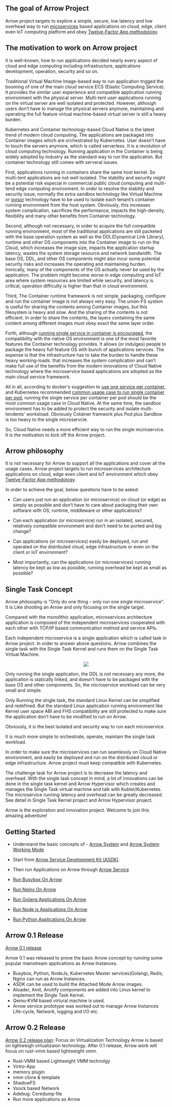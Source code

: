 
## The goal of Arrow Project
Arrow project targets to explore a simple, secure, low latency and low overhead way to run [micoservices](https://martinfowler.com/articles/microservices.html) based applications on cloud, edge, client even IoT computing platform and obey [Twelve-Factor App methodology](https://12factor.net/).

## The motivation to work on Arrow project
It is well-known, how to run applications decided nearly every aspect of cloud and edge computing including infrastructure, applications development, operation, security and so on. 

Traditional Virtual Machine Image-based way to run application trigged the booming of one of the main cloud service ECS (Elastic Computing Service). It provides the similar user experience and compatible application running environment with the physical server. Multi-tent user applications running on the virtual server are well isolated and protected. However, although users don’t have to manage the physical servers anymore, maintaining and operating the full feature virtual machine-based virtual server is still a heavy burden. 

Kubernetes and Container technology-based Cloud Native is the latest trend of modern cloud computing. The applications are packaged into Container images which are orchestrated by Kubernetes. User doesn’t have to touch the servers anymore, which is called serverless. It is a revolution of cloud computing technology. Running application in the Container is being widely adopted by industry as the standard way to run the application. But container technology still comes with serveral issues. 

First, applications running in containers share the same host kernel. So multi-tent applications are not well isolated. The stability and security might be a potential risk especial in commercial public cloud computing and multi-tend edge computing environment. In order to resolve the stability and security issue, normally the extra sandbox technology like Virtual Machine or [gvisor](https://gvisor.dev/) technology have to be used to isolate each tenant’s container running environment from the host system. Obviously, this increases system complication, sacrifices the performance, impacts the high-density, flexibility and many other benefits from Container technology. 

Second, although not necessary, in order to acquire the full compatible running environment, most of the traditional applications are still packeted with the base operation system as well as the DDL(Dynamical Link Library), runtime and other OS components into the Container image to run on the Cloud, which increases the image size, impacts the application startup latency, wastes the system storage resource and network bandwidth. The base OS, DDL, and other OS components might also incur some potential security risks and increases the operating and maintaining burden. Ironically, many of the components of the OS actually never be used by the application. The problem might become worse in edge computing and IoT area where system resources are limited while security, and latency is critical, operation difficulty is higher than that in cloud environment.   

Third, The Container runtime framework is not simple, packaging, configure and run the container image is not always very easy. The union-FS system is useful for sharing the contents among Container images, but this filesystem is heavy and slow. And the sharing of the contents is not efficient. In order to share the contents, the layers containing the same content among different images must obey exact the same layer order.  

Forth, although [running single service in container is encouraged](https://docs.docker.com/config/containers/multi-service_container/), the compatibility with the native OS environment is one of the most favorite features the Container technology provides. It allows (or indulges) people to package the heavy full feature OS with bunch of applications services. The expense is that the infrastructure has to take the burden to handle these heavy working-loads. that increases the system complication and can’t make full use of the benefits from the modern innovations of Cloud Native technology where the microservice based applications are adopted as the main cloud service framework. 

All in all, according to docker's suggestion to [use one service per container](https://docs.docker.com/config/containers/multi-service_container/), and Kubernetes recommended [common usage case to run single container per pod](https://kubernetes.io/docs/concepts/workloads/pods/), running the single service per container per pod should be the most common usage case in Cloud Native. At the same time, the sandbox environment has to be added to protect the security and isolate multi-tendents' worksload. Obviously Cotainer framwork plus Pod plus Sandbox is too heavy to the single microservcie.   

So, Cloud Native needs a more efficient way to run the single mciroservice. It is the motivation to kick off the Arrow project. 

## Arrow philosophy
It is not necessary for Arrow to support all the applications and cover all the usage cases. Arrow project targets to run microservices architecture applications on cloud, edge even client and IoT environment which obey [Twelve-Factor App methodology](https://12factor.net/).   

In order to achieve the goal, below questions have to be asked: 

- Can users just run an application (or microservice) on cloud (or edge) as simply as possible and don’t have to care about packaging their own software with OS, runtime, middleware or other applications? 

- Can each application (or microservice) run in an isolated, secured, relatively compatible environment and don’t need to be ported and big change? 

- Can applications (or microservices) easily be deployed, run and operated on the distributed cloud, edge infrastructure or even on the client or IoT environment? 

- Most importantly, can the applications (or microservices) running latency be kept as low as possible, running overhead be kept as small as possible? 

## Single Task Concept
Arrow philosophy is "Only do one thing - only run one single microservice". It is Like shooting an Arrow and only focusing on the single target. 

Compared with the monolithic application, microservices architecture application is composed of the independent microservices cooperated with each other with TCP/IP based communication method and service APIs. 

Each independent microservice is a single application which is called task in Arrow project. In order to answer above questions. Arrow combines the single task with the Single Task Kernel and runs them on the Single Task Virtual Machine. 

<p align="center">
  <img src="https://github.com/Walnux/Arrow_Documents/blob/master/images/Arrow.png">
</p>

Only running the single application, the DDL is not necessary any more, the application is statically linked, and doesn’t have to be packaged with the base OS and other components. So, the microservice workload can be very small and simple. 

Only Running the single task, the standard Linux Kernel can be simplified and redefined. But the standard Linux application running environment like Kernel user space ABI and FHS compatibility are still protected to make sure the application don’t have to be modified to run on Arrow.

Obviously, it is the best isolated and security way to run each microservice.

It is much more simple to orchestrate, operate, maintain the single task workload.

In order to make sure the microservices can run seamlessly on Cloud Native environment, and easily be deployed and run on the distributed cloud or edge infrastructure. Arrow project must keep compatible with Kubernetes. 

The challenge task for Arrow project is to decrease the latency and overhead. With the single task concept in mind, a lot of innovations can be done in the single task kernel and Arrow Hypervisor which creates and manages the Single Task virtual machine and talk with Kublet/Kubernetes. The microservice running latency and overhead can be greatly decreased. See detail in Single Task Kernel project and Arrow Hypervisor project.  

Arrow is the exploration and innovation project. Welcome to join this amazing adventure!  

## Getting Started
- Understand the basic concepts of - [Arrow System](https://github.com/Walnux/Arrow_Documents/blob/master/ArrowSystem.md) and [Arrow System Working Mode](https://github.com/Walnux/Arrow_Documents/blob/master/ArrowWorkingMode.md)

- Start from [Arrow Service Development Kit (ASDK)](https://github.com/Walnux/Atools/tree/master/ASDK).

- Then run Applications on Arrow through [Arrow Service](https://github.com/Walnux/arrowd)

- [Run Busybox On Arrow](https://github.com/Walnux/Arrow_Documents/blob/master/Arrowize/ArrowizeBusybox.md)

- [Run Nginx On Arrow](https://github.com/Walnux/Arrow_Documents/blob/master/Arrowize/Nginx.md)

- [Run Golang Applications On Arrow](https://github.com/Walnux/Arrow_Documents/blob/master/Arrowize/golang.md)

- [Run Node.js Applications On Arrow](https://github.com/Walnux/Arrow_Documents/blob/master/Arrowize/Nodejs.md)

- [Run Python Applications On Arrow](https://github.com/Walnux/ArrowDocuments/blob/master/Arrowize/ArrowizePython.md)

## Arrow 0.1 Release

[Arrow 0.1 release](/path/to/0.1Release)

Arrow 0.1 was released to prove the basic Arrow concept by running some popular mainstream applications as Arrow Instances.

- Busybox, Python, NodeJs, Kubernetes Master services(Golang), Redis, Nginx can run as Arrow Instances. 
- ASDK can be used to build the Attached Mode Arrow images.
- Aloader, Ainit, Anotify components are added into Linux kernel to implement the Single Task Kernel.
- Qemu-KVM based virtural machine is used.
- Arrow service prototype was worked out to manage Arrow Instances Life-cycle, Network, logging and I/O etc.

## Arrow 0.2 Release

[Arrow 0.2 release plan](/Path/to/0.2ReleasePlan): Focus on Virtualization Technology
Arrow is based on lightweigh virtualizaion technology. After 0.1 release,  Arrow work will focus on rust-vmm based lightweight vmm.   

- Rust-VMM based Lightweight VMM technolgy
- Virtro-App
- memory plugin
- vmm clone & template
- ShadowFS
- Vsock based Network
- Adebug: Coredump file
- Run more applications as Arrow
